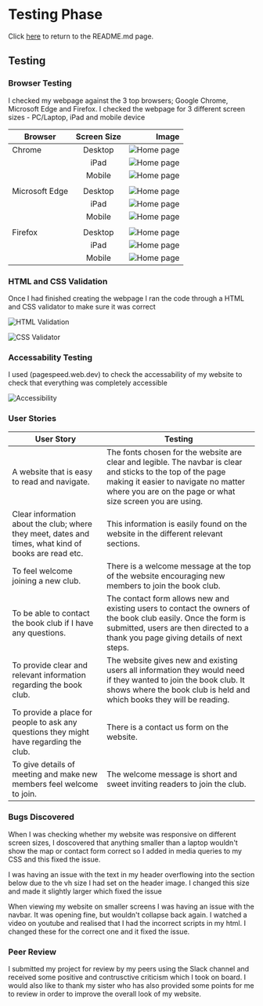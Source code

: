 # Testing Phase

Click [here](README.md) to return to the README.md page.

## Testing

### Browser Testing

I checked my webpage against the 3 top browsers; Google Chrome, Microsoft Edge and Firefox. I checked the webpage for 3 different screen sizes - PC/Laptop, iPad and mobile device

| Browser        | Screen Size |                                                        Image |
| -------------- | :---------: | -----------------------------------------------------------: |
| Chrome         |   Desktop   |  ![Home page](assets/documentation/images/chromebrowser.png) |
|                |    iPad     |     ![Home page](assets/documentation/images/chromeipad.png) |
|                |   Mobile    |   ![Home page](assets/documentation/images/chromemobile.png) |
|                |             |                                                              |
| Microsoft Edge |   Desktop   |    ![Home page](assets/documentation/images/edgebrowser.png) |
|                |    iPad     |       ![Home page](assets/documentation/images/edgeipad.png) |
|                |   Mobile    |     ![Home page](assets/documentation/images/edgemobile.png) |
|                |             |                                                              |
| Firefox        |   Desktop   | ![Home page](assets/documentation/images/firefoxbrowser.png) |
|                |    iPad     |    ![Home page](assets/documentation/images/firefoxipad.png) |
|                |   Mobile    |  ![Home page](assets/documentation/images/firefoxmobile.png) |

### HTML and CSS Validation

Once I had finished creating the webpage I ran the code through a HTML and CSS validator to make sure it was correct

![HTML Validation](assets/documentation/images/html-validation.png)

![CSS Validator](assets/documentation/images/css-validation.png)

### Accessability Testing

I used (pagespeed.web.dev) to check the accessability of my website to check that everything was completely accessible

![Accessibility](assets/documentation/images/accessibility.png)

### User Stories

| User Story | Testing |
|---|---|
| A website that is easy to read and navigate.  | The fonts chosen for the website are clear and legible. The navbar is clear and sticks to the top of the page making it easier to navigate no matter where you are on the page or what size screen you are using.  | 
| Clear information about the club; where they meet, dates and times, what kind of books are read etc. | This information is easily found on the website in the different relevant sections. |
| To feel welcome joining a new club.  | There is a welcome message at the top of the website encouraging new members to join the book club. |
| To be able to contact the book club if I have any questions.  | The contact form allows new and existing users to contact the owners of the book club easily. Once the form is submitted, users are then directed to a thank you page giving details of next steps. |
| To provide clear and relevant information regarding the book club. | The website gives new and existing users all information they would need if they wanted to join the book club. It shows where the book club is held and which books they will be reading. |
| To provide a place for people to ask any questions they might have regarding the club. | There is a contact us form on the website. |
| To give details of meeting and make new members feel welcome to join. | The welcome message is short and sweet inviting readers to join the club. |

### Bugs Discovered

When I was checking whether my website was responsive on different screen sizes, I doscovered that anything smaller than a laptop wouldn't show the map or contact form correct so I added in media queries to my CSS and this fixed the issue.

I was having an issue with the text in my header overflowing into the section below due to the vh size I had set on the header image. I changed this size and made it slightly larger which fixed the issue

When viewing my website on smaller screens I was having an issue with the navbar. It was opening fine, but wouldn't collapse back again. I watched a video on youtube and realised that I had the incorrect scripts in my html. I changed these for the correct one and it fixed the issue.

### Peer Review

I submitted my project for review by my peers using the Slack channel and received some positive and contrusctive criticism which I took on board. I would also like to thank my sister who has also provided some points for me to review in order to improve the overall look of my website.